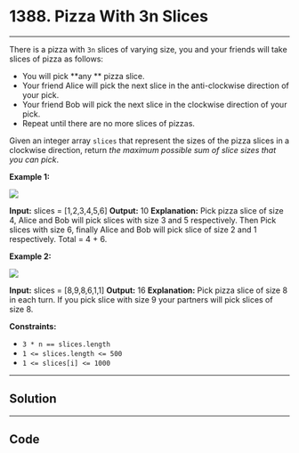 # 1388. Pizza With 3n Slices

---

There is a pizza with `3n` slices of varying size, you and your friends will take slices of pizza as follows:

  * You will pick **any ** pizza slice.
  * Your friend Alice will pick the next slice in the anti-clockwise direction of your pick.
  * Your friend Bob will pick the next slice in the clockwise direction of your pick.
  * Repeat until there are no more slices of pizzas.



Given an integer array `slices` that represent the sizes of the pizza slices in a clockwise direction, return _the maximum possible sum of slice sizes that you can pick_.

 

**Example 1:**

![](https://assets.leetcode.com/uploads/2020/02/18/sample_3_1723.png)


**Input:** slices = [1,2,3,4,5,6]
**Output:** 10
**Explanation:** Pick pizza slice of size 4, Alice and Bob will pick slices with size 3 and 5 respectively. Then Pick slices with size 6, finally Alice and Bob will pick slice of size 2 and 1 respectively. Total = 4 + 6.


**Example 2:**

![](https://assets.leetcode.com/uploads/2020/02/18/sample_4_1723.png)


**Input:** slices = [8,9,8,6,1,1]
**Output:** 16
**Explanation:** Pick pizza slice of size 8 in each turn. If you pick slice with size 9 your partners will pick slices of size 8.


 

**Constraints:**

  * `3 * n == slices.length`
  * `1 <= slices.length <= 500`
  * `1 <= slices[i] <= 1000`

---

## Solution



---

## Code
```python


```